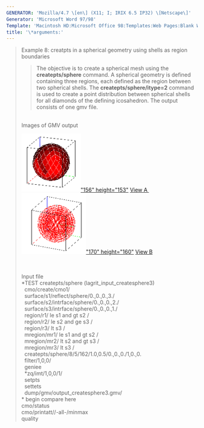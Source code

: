 ```yaml
---
GENERATOR: 'Mozilla/4.7 \[en\] (X11; I; IRIX 6.5 IP32) \[Netscape\]'
Generator: 'Microsoft Word 97/98'
Template: 'Macintosh HD:Microsoft Office 98:Templates:Web Pages:Blank Web Page'
title: '\*arguments:'
---
```


> Example 8: creatpts in a spherical geometry using shells as region
> boundaries
>
> > The objective is to create a spherical mesh using the
> > **createpts/sphere** command.
> > A spherical geometry is defined containing three regions, each
> > defined as the region between two spherical shells. The
> > **createpts/sphere/itype=2** command is used to create a point
> > distribution between spherical shells for all diamonds of the
> > defining icosahedron. The output consists of one gmv file.
>
> \
> Images of GMV output
>
> [![](image/image8tn.gif)"156" height="153"](image/image8a.gif)
> [View A ](image/image8a.gif)[![](image/image8btn.gif)"170"
> height="160"](image/image8b.gif) [View B](image/image8b.gif)\
>  \
>  
>
> Input file\
> \*TEST createpts/sphere (lagrit\_input\_createsphere3)\
>   cmo/create/cmo1/\
>   surface/s1/reflect/sphere/0.,0.,0.,3./\
>   surface/s2/intrface/sphere/0.,0.,0.,2./\
>   surface/s3/intrface/sphere/0.,0.,0.,1./\
>   region/r1/ le s1 and gt s2 /\
>   region/r2/ le s2 and ge s3 /\
>   region/r3/ lt s3 /\
>   mregion/mr1/ le s1 and gt s2 /\
>   mregion/mr2/ lt s2 and gt s3 /\
>   mregion/mr3/ lt s3 /\
>   createpts/sphere/8/5/162/1.0,0.5/0.,0.,0./1,0.,0.\
>   filter/1,0,0/\
>   geniee\
>   \*zq/imt/1,0,0/1/\
>   setpts\
>   settets\
>   dump/gmv/output\_createsphere3.gmv/\
> \* begin compare here\
> cmo/status\
> cmo/printatt//-all-/minmax\
> quality
